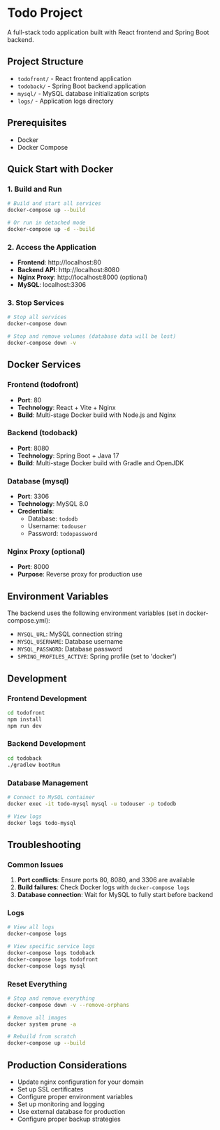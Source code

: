 # Todo Project

A full-stack todo application built with React frontend and Spring Boot backend.

## Project Structure

- `todofront/` - React frontend application
- `todoback/` - Spring Boot backend application
- `mysql/` - MySQL database initialization scripts
- `logs/` - Application logs directory

## Prerequisites

- Docker
- Docker Compose

## Quick Start with Docker

### 1. Build and Run

```bash
# Build and start all services
docker-compose up --build

# Or run in detached mode
docker-compose up -d --build
```

### 2. Access the Application

- **Frontend**: http://localhost:80
- **Backend API**: http://localhost:8080
- **Nginx Proxy**: http://localhost:8000 (optional)
- **MySQL**: localhost:3306

### 3. Stop Services

```bash
# Stop all services
docker-compose down

# Stop and remove volumes (database data will be lost)
docker-compose down -v
```

## Docker Services

### Frontend (todofront)

- **Port**: 80
- **Technology**: React + Vite + Nginx
- **Build**: Multi-stage Docker build with Node.js and Nginx

### Backend (todoback)

- **Port**: 8080
- **Technology**: Spring Boot + Java 17
- **Build**: Multi-stage Docker build with Gradle and OpenJDK

### Database (mysql)

- **Port**: 3306
- **Technology**: MySQL 8.0
- **Credentials**:
  - Database: `tododb`
  - Username: `todouser`
  - Password: `todopassword`

### Nginx Proxy (optional)

- **Port**: 8000
- **Purpose**: Reverse proxy for production use

## Environment Variables

The backend uses the following environment variables (set in docker-compose.yml):

- `MYSQL_URL`: MySQL connection string
- `MYSQL_USERNAME`: Database username
- `MYSQL_PASSWORD`: Database password
- `SPRING_PROFILES_ACTIVE`: Spring profile (set to 'docker')

## Development

### Frontend Development

```bash
cd todofront
npm install
npm run dev
```

### Backend Development

```bash
cd todoback
./gradlew bootRun
```

### Database Management

```bash
# Connect to MySQL container
docker exec -it todo-mysql mysql -u todouser -p tododb

# View logs
docker logs todo-mysql
```

## Troubleshooting

### Common Issues

1. **Port conflicts**: Ensure ports 80, 8080, and 3306 are available
2. **Build failures**: Check Docker logs with `docker-compose logs`
3. **Database connection**: Wait for MySQL to fully start before backend

### Logs

```bash
# View all logs
docker-compose logs

# View specific service logs
docker-compose logs todoback
docker-compose logs todofront
docker-compose logs mysql
```

### Reset Everything

```bash
# Stop and remove everything
docker-compose down -v --remove-orphans

# Remove all images
docker system prune -a

# Rebuild from scratch
docker-compose up --build
```

## Production Considerations

- Update nginx configuration for your domain
- Set up SSL certificates
- Configure proper environment variables
- Set up monitoring and logging
- Use external database for production
- Configure proper backup strategies
